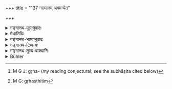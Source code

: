 +++
title = "137 नात्मानम् अवमन्येत"

+++

<details><summary>गङ्गानथ-मूलानुवादः</summary>

He shall not despise himself by reason of former failures. Until death, he should seek fortune, and he should never think her unattainable.—(137)
</details>

<details><summary>मेधातिथिः</summary>

**असमृद्धिर्** धनाद्यसम्पत्तिः, कृष्यादिना धनार्जनावसरे । तत्र नात्मावमन्तव्यः "दुर्भगो ऽहम् अकृतपुण्यो नास्मिन्न् अवसरे धनं मया लब्धम्, कुतो ऽन्यदा प्राप्स्यामि" इति नावसादो भावनीयः । **आ मृत्योः श्रियम् अन्विच्छेत्** । आन्त्याद् उच्छ्वासाद् धनार्जनकामो न त्यक्तव्यः । **न चैनाम् श्रियं दुर्लभां मन्येत** । "अवश्यं मम संपद्यते मद्व्यवसायः" इति ग्रहदौःस्थित्याद्य्[^२१२] अपरिगणय्य तदर्जने पर्वर्तितव्यम् । अस्ति कस्यचित् सुभाषितम्-


[^२१२]:
     M G J: gṛha- (my reading conjectural; see the subhāṣita cited below)

- हीनाः पुरुषकारेण गणयन्ति ग्रहस्थितिम्[^२१३] ।


[^२१३]:
     M G: gṛhasthitim

- सत्त्वोद्यम् असमर्थानां नासाध्यं व्यवसायिनाम् ॥

अनेन चैतद् दर्शयति । "नाहं दुर्गतः क्लेशप्राप्यधन आधानादौ नाधिक्रिये । ततो ऽग्निहोत्रहोमक्लेशाद् उत्तीर्णो ऽस्मि" इति यस्य बुद्धिः स न सम्यङ् मन्यते इति । अतस् तदर्थं प्रयतेत ॥ ४.१३७ ॥
</details>

<details><summary>गङ्गानथ-भाष्यानुवादः</summary>

‘*Failure*’—non-acquisition of wealth, by agriculture and such other means.

‘*He shall not despise himself*,’—regarding himself as ‘unfortunate,’ as a ‘sinner, ‘I have not obtained wealth at this time, at what time shall I obtain it?’—He shall not ponder, in this fashion, over his failure.

‘*Until death, he should seek fortune*;’—*i.e*., to his very last breath, he should not renounce the desire for acquiring wealth.

‘*He should not reyard* *her* *as unattainable*.’—Having formed the determination, ‘My attempt shall surely succeed,’ he shall not mind the evil aspects of planets or other disheartening circumstances, and shall proceed to take steps to earn wealth. In this connection, there is a saying—‘It is only persons devoid of manly courage that seek to examine the aspect of planets; there is nothing unattainable for such persons as are endowed with courage and energy.’

What is meant by this is as follows:—He who broods in the following manner—‘I am in a sorry plight, I can obtain wealth, with difficulty, I am not entitled to the setting up of Fire and other rites, and therefore I am freed from the necessity of undergoing the trouble of performing the Agnihotra and other rites’—does not think rightly; consequently, one shall always try to acquire wealth.—(137)
</details>

<details><summary>गङ्गानथ-टिप्पन्यः</summary>

*Cf*. 9. 300.

The first half of this verse is quoted in *Aparārka* (p. 194).
</details>

<details><summary>गङ्गानथ-तुल्य-वाक्यानि</summary>

*Viṣṇu* (71.26).—‘He shall not despise himself, if he desires to live a
long life.’

*Yājñavalkya* (1.153).—‘Until death should he seek fortune, and he shall
not touch any one in his vitals.’
</details>

<details><summary>Bühler</summary>

137	Let him not despise himself on account of former failures; until death let him seek fortune, nor despair of gaining it.
</details>
